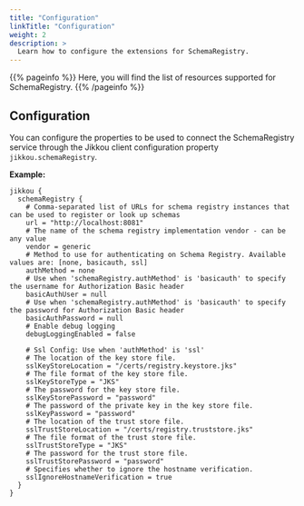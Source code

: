 ```yaml
---
title: "Configuration"
linkTitle: "Configuration"
weight: 2
description: >
  Learn how to configure the extensions for SchemaRegistry.
---
```


{{% pageinfo %}}
Here, you will find the list of resources supported for SchemaRegistry.
{{% /pageinfo %}}

## Configuration

You can configure the properties to be used to connect the SchemaRegistry service
through the Jikkou client configuration property `jikkou.schemaRegistry`.

**Example:**

```hocon
jikkou {
  schemaRegistry {
    # Comma-separated list of URLs for schema registry instances that can be used to register or look up schemas
    url = "http://localhost:8081"
    # The name of the schema registry implementation vendor - can be any value
    vendor = generic
    # Method to use for authenticating on Schema Registry. Available values are: [none, basicauth, ssl]
    authMethod = none
    # Use when 'schemaRegistry.authMethod' is 'basicauth' to specify the username for Authorization Basic header
    basicAuthUser = null
    # Use when 'schemaRegistry.authMethod' is 'basicauth' to specify the password for Authorization Basic header
    basicAuthPassword = null
    # Enable debug logging
    debugLoggingEnabled = false

    # Ssl Config: Use when 'authMethod' is 'ssl'
    # The location of the key store file.
    sslKeyStoreLocation = "/certs/registry.keystore.jks"
    # The file format of the key store file.
    sslKeyStoreType = "JKS"
    # The password for the key store file.
    sslKeyStorePassword = "password"
    # The password of the private key in the key store file.
    sslKeyPassword = "password"
    # The location of the trust store file.
    sslTrustStoreLocation = "/certs/registry.truststore.jks"
    # The file format of the trust store file.
    sslTrustStoreType = "JKS"
    # The password for the trust store file.
    sslTrustStorePassword = "password"
    # Specifies whether to ignore the hostname verification.
    sslIgnoreHostnameVerification = true
  }
}
```
